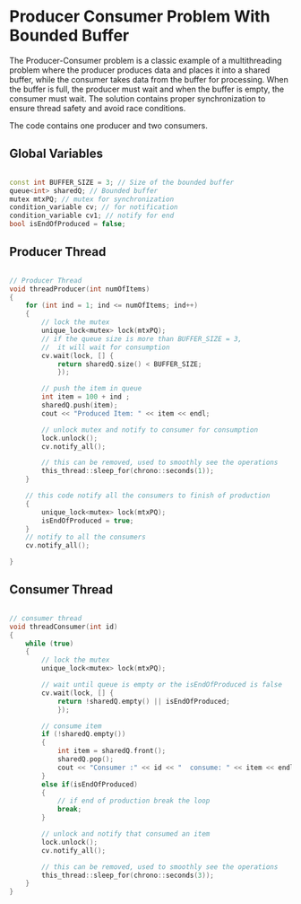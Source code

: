 # Producer Consumer Problem With Bounded Buffer

The Producer-Consumer problem is a classic example of a multithreading problem where the producer produces data and places it into a shared buffer, while the consumer takes data from the buffer for processing. When the buffer is full, the producer must wait and when the buffer is empty, the consumer must wait. The solution contains proper synchronization to ensure thread safety and avoid race conditions.

The code contains one producer and two consumers.

## Global Variables

```cpp

const int BUFFER_SIZE = 3; // Size of the bounded buffer
queue<int> sharedQ; // Bounded buffer
mutex mtxPQ; // mutex for synchronization
condition_variable cv; // for notification
condition_variable cv1; // notify for end
bool isEndOfProduced = false;

```

## Producer Thread

```cpp

// Producer Thread
void threadProducer(int numOfItems)
{
    for (int ind = 1; ind <= numOfItems; ind++)
    {
        // lock the mutex
        unique_lock<mutex> lock(mtxPQ);
        // if the queue size is more than BUFFER_SIZE = 3,
        //  it will wait for consumption
        cv.wait(lock, [] {
            return sharedQ.size() < BUFFER_SIZE;
            });

        // push the item in queue
        int item = 100 + ind ;
        sharedQ.push(item);
        cout << "Produced Item: " << item << endl;

        // unlock mutex and notify to consumer for consumption
        lock.unlock();
        cv.notify_all();

        // this can be removed, used to smoothly see the operations
        this_thread::sleep_for(chrono::seconds(1));
    }

    // this code notify all the consumers to finish of production
    {
        unique_lock<mutex> lock(mtxPQ);
        isEndOfProduced = true;
    }
    // notify to all the consumers
    cv.notify_all();

}

```

## Consumer Thread

```cpp

// consumer thread
void threadConsumer(int id)
{
    while (true)
    {
        // lock the mutex
        unique_lock<mutex> lock(mtxPQ);

        // wait until queue is empty or the isEndOfProduced is false
        cv.wait(lock, [] {
            return !sharedQ.empty() || isEndOfProduced;
            });

        // consume item
        if (!sharedQ.empty())
        {
            int item = sharedQ.front();
            sharedQ.pop();
            cout << "Consumer :" << id << "  consume: " << item << endl;
        }
        else if(isEndOfProduced)
        {
            // if end of production break the loop
            break;
        }

        // unlock and notify that consumed an item
        lock.unlock();
        cv.notify_all();

        // this can be removed, used to smoothly see the operations
        this_thread::sleep_for(chrono::seconds(3));
    }
}

```
